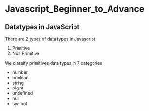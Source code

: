 # Javascript_Beginner_to_Advance

## Datatypes in JavaScript

There are 2 types of data types in Javascript

1. Primitive
2. Non Primitive

We classify primitives data types in 7 categories

- number
- boolean
- string
- bigint
- undefined
- null
- symbol
